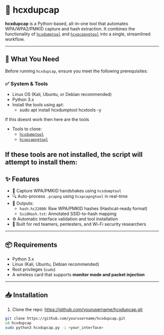 # 🔐 hcxdupcap

**hcxdupcap** is a Python-based, all-in-one tool that automates WPA/WPA2/PMKID capture and hash extraction. It combines the functionality of [`hcxdumptool`](https://github.com/ZerBea/hcxdumptool) and [`hcxpcapngtool`](https://github.com/ZerBea/hcxtools) into a single, streamlined workflow.

---
## 🧰 What You Need

Before running `hcxdupcap`, ensure you meet the following prerequisites:

### ✅ System & Tools
- Linux OS (Kali, Ubuntu, or Debian recommended)
- Python 3.x
- Install the tools using apt:
  - sudo apt install hcxdumptool hcxtools -y

If this doesnt work then here are the tools
- Tools to clone:
  - [`hcxdumptool`](https://github.com/ZerBea/hcxdumptool)
  - [`hcxpcapngtool`](https://github.com/ZerBea/hcxtools)

If these tools are not installed, the script will attempt to install them:
---
## ✨ Features

- 📡 Capture WPA/PMKID handshakes using `hcxdumptool`
- 🔍 Auto-process `.pcapng` using `hcxpcapngtool` in real-time
- 💾 Outputs:
  - `hash.hc22000`: Raw WPA/PMKID hashes (Hashcat-ready format)
  - `SsidHash.txt`: Annotated SSID-to-hash mapping
- ⚙ Automatic interface validation and tool installation
- 🧪 Built for red teamers, pentesters, and Wi-Fi security researchers

---

## 📦 Requirements

- Python 3.x
- Linux (Kali, Ubuntu, Debian recommended)
- Root privileges (`sudo`)
- A wireless card that supports **monitor mode and packet injection**

---

## 📥 Installation

1. Clone the repo: https://github.com/yourusername/hcxdupcap.git

```bash
git clone https://github.com/yourusername/hcxdupcap.git
cd hcxdupcap
sudo python3 hcxdupcap.py -i <your_interface>
